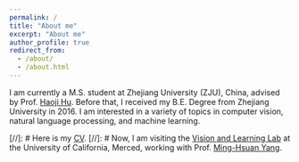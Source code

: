 ```yaml
---
permalink: /
title: "About me"
excerpt: "About me"
author_profile: true
redirect_from: 
  - /about/
  - /about.html
---
```

I am currently a M.S. student at Zhejiang University (ZJU), China, advised by Prof. [Haoji Hu](https://person.zju.edu.cn/en/huhaoji). Before that, I received my  B.E. Degree from Zhejiang University in 2016. I am interested in a variety of topics in computer vision, natural language processing, and machine learning. 

[//]: # Here is my [CV](https://drive.google.com/file/d/1p9S2Z3U7NhaGaJ2YKWU2wyKpV4-Bjl8_/view?usp=sharing).
[//]: # Now, I am visiting the [Vision and Learning Lab](http://vllab.ucmerced.edu/) at the University of California, Merced, working with Prof. [Ming-Hsuan Yang](http://faculty.ucmerced.edu/mhyang/). 